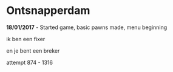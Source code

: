 # Ontsnapperdam

**18/01/2017** - Started game, basic pawns made, menu beginning

ik ben een fixer 

en je bent een breker

attempt 874 - 1316